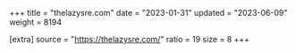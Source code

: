+++
title = "thelazysre.com"
date = "2023-01-31"
updated = "2023-06-09"
weight = 8194

[extra]
source = "https://thelazysre.com/"
ratio = 19
size = 8
+++
